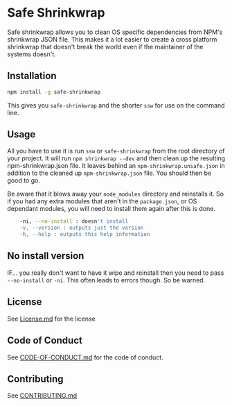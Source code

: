 # Safe Shrinkwrap

Safe shrinkwrap allows you to clean OS specific dependencies from NPM's shrinkwrap JSON file. This makes it a lot easier to create a cross platform shrinkwrap that doesn't break the world even if the maintainer of the systems doesn't.

## Installation

```sh
npm install -g safe-shrinkwrap
```

This gives you `safe-shrinkwrap` and the shorter `ssw` for use on the command line.

## Usage

All you have to use it is run `ssw` or `safe-shrinkwrap` from the root directory of your project. It will run `npm shrinkwrap --dev` and then clean up the resulting npm-shrinkwrap.json file. It leaves behind an `npm-shrinkwrap.unsafe.json` in addition to the cleaned up `npm-shrinkwrap.json` file. You should then be good to go.

Be aware that it blows away your `node_modules` directory and reinstalls it. So if you had any extra modules that aren't in the `package.json`, or OS dependant modules, you will need to install them again  after this is done.

```sh
    -ni, --no-install : doesn't install
    -v, --version : outputs just the version
    -h, --help : outputs this help information
```

## No install version
IF... you really don't want to have it wipe and reinstall then you need to pass `--no-install` or `-ni`. This often leads to errors though. So be warned.

## License
See [License.md](License.md) for the license

## Code of Conduct
See [CODE-OF-CONDUCT.md](CODE-OF-CONDUCT.md) for the code of conduct.

## Contributing
See [CONTRIBUTING.md](CONTRIBUTING.md)
